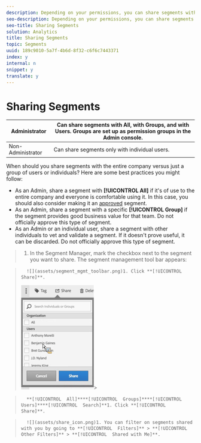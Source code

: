 ```yaml
---
description: Depending on your permissions, you can share segments with your whole organization, groups, or individual users.
seo-description: Depending on your permissions, you can share segments with your whole organization, groups, or individual users.
seo-title: Sharing Segments
solution: Analytics
title: Sharing Segments
topic: Segments
uuid: 189c9010-5a7f-4b6d-8f32-c6f6c7443371
index: y
internal: n
snippet: y
translate: y
---
```


# Sharing Segments



|  Administrator  | Can share segments with All, with Groups, and with Users. Groups are set up as permission groups in the Admin console.  |
|---|---|
|  Non-Administrator  | Can share segments only with individual users.  |

When should you share segments with the entire company versus just a group of users or individuals? Here are some best practices you might follow: 

* As an Admin, share a segment with **[!UICONTROL  All]** if it's of use to the entire company and everyone is comfortable using it. In this case, you should also consider making it an [ approved](../../c_segmentation_bucket/seg_workflow/seg_approve.md#concept_DF477F151A9E483A92ED1DDAAF035953) segment.
* As an Admin, share a segment with a specific **[!UICONTROL  Group]** if the segment provides good business value for that team. Do not officially approve this type of segment.
* As an Admin or an individual user, share a segment with other individuals to vet and validate a segment. If it doesn't prove useful, it can be discarded. Do not officially approve this type of segment.

>1. In the Segment Manager, mark the checkbox next to the segment you want to share. The segment management tool bar appears:

>       ![](assets/segment_mgmt_toolbar.png)1. Click **[!UICONTROL  Share]**.
>   ![](assets/sharing_segments.png)>

>       **[!UICONTROL  All]****[!UICONTROL  Groups]****[!UICONTROL  Users]****[!UICONTROL  Search]**1. Click **[!UICONTROL  Share]**.

>       ![](assets/share_icon.png)1. You can filter on segments shared with you by going to **[!UICONTROL  Filters]** > **[!UICONTROL  Other Filters]** > **[!UICONTROL  Shared with Me]**.
